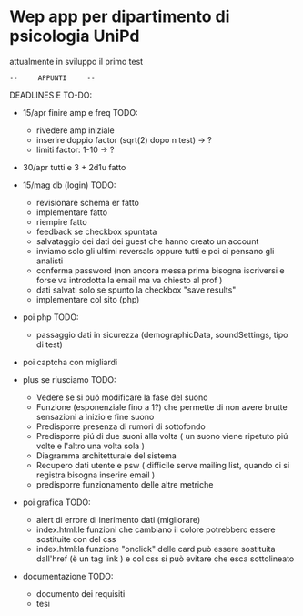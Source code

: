 # Wep app per dipartimento di psicologia UniPd
attualmente in sviluppo il primo test 


	--     APPUNTI     --

DEADLINES E TO-DO:
- 15/apr finire amp e freq
	TODO:
	- rivedere amp iniziale
	- inserire doppio factor (sqrt(2) dopo n test) -> ?
	- limiti factor: 1-10                        -> ?

- 30/apr tutti e 3 + 2d1u
	fatto

- 15/mag db (login)
	TODO:
	- revisionare schema er fatto
	- implementare fatto
	- riempire fatto
	- feedback se checkbox spuntata
	- salvataggio dei dati dei guest che hanno creato un account
	- inviamo solo gli ultimi reversals oppure tutti e poi ci pensano gli analisti
	- conferma password (non ancora messa prima bisogna iscriversi e forse va introdotta la email ma va chiesto al prof )
	- dati salvati solo se spunto la checkbox "save results"
	- implementare col sito (php)

- poi php
	TODO:
	- passaggio dati in sicurezza (demographicData, soundSettings, tipo di test)
	

- poi captcha con migliardi

- plus se riusciamo
	TODO:
	- Vedere se si puó modificare la fase del suono
	- Funzione (esponenziale fino a 1?) che permette di non avere brutte sensazioni a inizio e fine suono 
	- Predisporre presenza di rumori di sottofondo 
	- Predisporre piú di due suoni alla volta ( un suono viene ripetuto piú volte e l'altro una volta sola )
	- Diagramma architetturale del sistema
	- Recupero dati utente e psw ( difficile serve mailing list, quando ci si registra bisogna inserire email )
	- predisporre funzionamento delle altre metriche
	

- poi grafica
	TODO:
	- alert di errore di inerimento dati (migliorare)
	- index.html:le funzioni che cambiano il colore potrebbero essere sostituite con del css
	- index.html:la funzione "onclick" delle card può essere sostituita dall'href (è un tag link <a>) e col css si può evitare che esca sottolineato

- documentazione
	TODO:
	- documento dei requisiti
	- tesi
	
